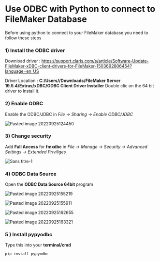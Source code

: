 # Use ODBC with Python to connect to FileMaker Database
Before using python to connect to your FileMaker database you need to follow these steps

### 1) Install the ODBC driver
Download driver : https://support.claris.com/s/article/Software-Update-FileMaker-xDBC-client-drivers-for-FileMaker-1503692806454?language=en_US

Driver Location : **C:/Users/<user>/Downloads/FileMaker Server 19.5.4/Extras/xDBC/ODBC Client Driver Installer**
Double clic on the 64 bit driver to install it. 

### 2) Enable ODBC 
Enable the ODBC/JDBC in *File -> Sharing -> Enable ODBC/JDBC*

![Pasted image 20220925124450](https://user-images.githubusercontent.com/42273436/192151086-481e4bb2-d07f-4327-98fe-fac5b9931821.png)

### 3) Change security
Add **Full Access** for **fmxdbc** in *File -> Manage -> Security -> Advanced Settings -> Extended Priviliges*

![Sans titre-1](https://user-images.githubusercontent.com/42273436/192151108-5d413c12-bef7-473f-be3c-a927d101506e.png)

### 4) ODBC Data Source
Open the **ODBC Data Source 64bit** program 

![Pasted image 20220925155219](https://user-images.githubusercontent.com/42273436/192150958-de8bae0e-e359-484f-b94b-59cbe577ea97.png)

![Pasted image 20220925155911](https://user-images.githubusercontent.com/42273436/192150981-c843f876-8935-4443-b74e-c63a2ab411da.png)

![Pasted image 20220925162655](https://user-images.githubusercontent.com/42273436/192150993-78149861-9a40-4ec2-a70b-606b4252a35c.png)

![Pasted image 20220925163321](https://user-images.githubusercontent.com/42273436/192151002-f778e597-1733-4612-999f-4666bb51c383.png)

### 5 ) Install pypyodbc
Type this into your **terminal/cmd**
```bash
pip install pypyodbc
